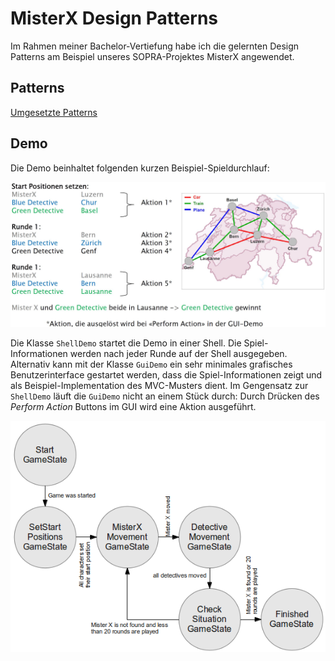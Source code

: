 # MisterX Design Patterns

Im Rahmen meiner Bachelor-Vertiefung habe ich die gelernten Design Patterns am Beispiel unseres SOPRA-Projektes MisterX angewendet.

## Patterns

[Umgesetzte Patterns](patterns.md)

## Demo

Die Demo beinhaltet folgenden kurzen Beispiel-Spieldurchlauf:

![Spiel-Ablauf](img/spielablauf.png)

Die Klasse `ShellDemo` startet die Demo in einer Shell. 
Die Spiel-Informationen werden nach jeder Runde auf der Shell ausgegeben. 
Alternativ kann mit der Klasse `GuiDemo` ein sehr minimales grafisches Benutzerinterface gestartet werden, 
dass die Spiel-Informationen zeigt und als Beispiel-Implementation des MVC-Musters dient. 
Im Gengensatz zur `ShellDemo` läuft die `GuiDemo` nicht an einem Stück durch: 
Durch Drücken des *Perform Action* Buttons im GUI wird eine Aktion ausgeführt.

![State Diagramm Spiel-Ablauf](img/state.png)
